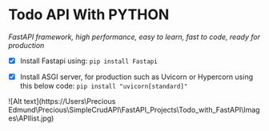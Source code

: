 # Todo API With PYTHON

*FastAPI framework, high performance, easy to learn, fast to code, ready for production*

- [x] Install Fastapi using:
     ` pip install Fastapi `

- [x] Install ASGI server, for production such as Uvicorn or Hypercorn using this below code:
   ` pip install "uvicorn[standard]" `

![Alt text](https://Users\Precious Edmund\Precious\SimpleCrudAPI\FastAPI_Projects\Todo_with_FastAPI\Images\APIlist.jpg)

